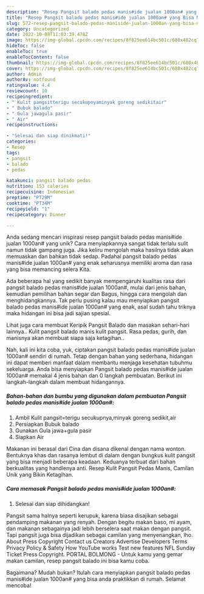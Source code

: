 ```yaml
---
description: "Resep Pangsit balado pedas manis#ide jualan 1000an# yang Bisa Manjain Lidah"
title: "Resep Pangsit balado pedas manis#ide jualan 1000an# yang Bisa Manjain Lidah"
slug: 572-resep-pangsit-balado-pedas-maniside-jualan-1000an-yang-bisa-manjain-lidah
category: Uncategorized
date: 2022-10-08T11:03:39.478Z
image: https://img-global.cpcdn.com/recipes/8f825ee614bc501c/680x482cq70/pangsit-balado-pedas-maniside-jualan-1000an-foto-resep-utama.jpg
hideToc: false
enableToc: true
enableTocContent: false
thumbnail: https://img-global.cpcdn.com/recipes/8f825ee614bc501c/680x482cq70/pangsit-balado-pedas-maniside-jualan-1000an-foto-resep-utama.jpg
cover: https://img-global.cpcdn.com/recipes/8f825ee614bc501c/680x482cq70/pangsit-balado-pedas-maniside-jualan-1000an-foto-resep-utama.jpg
author: Admin
authorAv: notfound
ratingvalue: 4.4
reviewcount: 10
recipeingredient:
- " Kulit pangsitterigu secukupnyaminyak goreng sedikitair"
- " Bubuk balado"
- " Gula jawagula pasir"
- " Air"
recipeinstructions:

- "Selesai dan siap dinikmati!"
categories:
- Resep
tags:
- pangsit
- balado
- pedas

katakunci: pangsit balado pedas 
nutrition: 153 calories
recipecuisine: Indonesian
preptime: "PT29M"
cooktime: "PT34M"
recipeyield: "1"
recipecategory: Dinner

---
```





Anda sedang mencari inspirasi resep pangsit balado pedas manis#ide jualan 1000an# yang unik? Cara menyiapkannya sangat tidak terlalu sulit namun tidak gampang juga. Jika keliru mengolah maka hasilnya tidak akan memuaskan dan bahkan tidak sedap. Padahal pangsit balado pedas manis#ide jualan 1000an# yang enak seharusnya memiliki aroma dan rasa yang bisa memancing selera Kita.





Ada beberapa hal yang sedikit banyak mempengaruhi kualitas rasa dari pangsit balado pedas manis#ide jualan 1000an#, mulai dari jenis bahan, kemudian pemilihan bahan segar dan Bagus, hingga cara mengolah dan menghidangkannya. Tak perlu pusing kalau mau menyiapkan pangsit balado pedas manis#ide jualan 1000an# yang enak,      asal sudah tahu triknya maka hidangan ini bisa jadi sajian spesial.














Lihat juga cara membuat Keripik Pangsit Balado dan masakan sehari-hari lainnya.. Kulit pangsit balado manis kulit pangsit. Rasa pedas, gurih, dan manisnya akan membuat siapa saja ketagihan..






Nah, kali ini kita coba, yuk, ciptakan pangsit balado pedas manis#ide jualan 1000an# sendiri di rumah. Tetap dengan bahan yang sederhana, hidangan ini dapat memberi manfaat dalam membantu menjaga kesehatan tubuhmu sekeluarga. Anda bisa menyiapkan Pangsit balado pedas manis#ide jualan 1000an# memakai 4 jenis bahan dan 0 langkah pembuatan. Berikut ini langkah-langkah dalam membuat hidangannya.

<!--inarticleads1-->

##### Bahan-bahan dan bumbu yang digunakan dalam pembuatan Pangsit balado pedas manis#ide jualan 1000an#:

1. Ambil  Kulit pangsit=terigu secukupnya,minyak goreng sedikit,air
1. Persiapkan  Bubuk balado
1. Gunakan  Gula jawa+gula pasir
1. Siapkan  Air


Makanan ini berasal dari Cina dan disana dikenal dengan nama wonton. Bentuknya khas dan rasanya lembut di dalam dengan bungkus kulit pangsit yang bisa menjadi beberapa keadaan. Keduanya terbuat dari bahan berkualitas yang handlenya anti. Resep Kulit Pangsit Pedas Manis, Camilan Unik yang Bikin Ketagihan. 

<!--inarticleads2-->

##### Cara memasak Pangsit balado pedas manis#ide jualan 1000an#:


1. Selesai dan siap dihidangkan!

Pangsit sama halnya seperti kerupuk, karena biasa disajikan sebagai pendamping makanan yang renyah. Dengan begitu makan baso, mi ayam, dan makanan sebagainya jadi lebih berselera saat makan dengan pangsit. Tapi pangsit juga bisa dijadikan sebagai camilan yang menyenangkan, lho. About Press Copyright Contact us Creators Advertise Developers Terms Privacy Policy &amp; Safety How YouTube works Test new features NFL Sunday Ticket Press Copyright. PORTAL BOLMONG - Untuk kamu yang gemar makan camilan, resep pangsit balado ini bisa kamu coba. 

Bagaimana? Mudah bukan? Itulah cara menyiapkan pangsit balado pedas manis#ide jualan 1000an# yang bisa anda praktikkan di rumah. Selamat mencoba!
